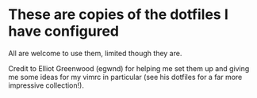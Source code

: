 # These are copies of the dotfiles I have configured

All are welcome to use them, limited though they are. 

Credit to Elliot Greenwood (egwnd) for helping me set them up and giving me some ideas for my vimrc in particular (see his dotfiles for a far more impressive collection!). 
